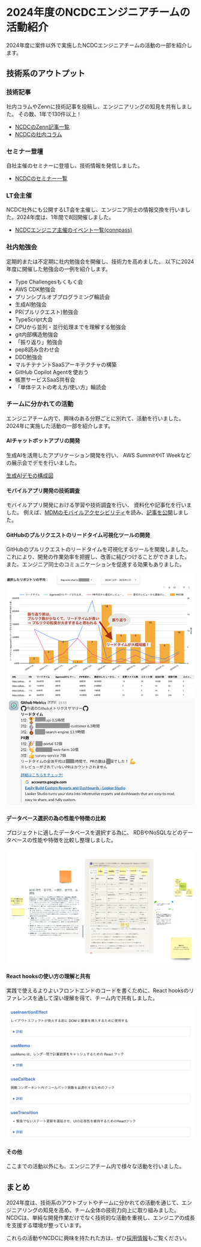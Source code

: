 # 2024年度のNCDCエンジニアチームの活動紹介

2024年度に案件以外で実施したNCDCエンジニアチームの活動の一部を紹介します。

## 技術系のアウトプット

### 技術記事

社内コラムやZennに技術記事を投稿し、エンジニアリングの知見を共有しました。
その数、1年で130件以上！

- [NCDCのZenn記事一覧](https://zenn.dev/p/ncdc)
- [NCDCの社内コラム](https://ncdc.co.jp/columns/)

### セミナー登壇

自社主催のセミナーに登壇し、技術情報を発信しました。

- [NCDCのセミナー一覧](https://ncdc.co.jp/seminar/)

### LT会主催

NCDC社外にも公開するLT会を主催し、エンジニア同士の情報交換を行いました。2024年度は、1年間で8回開催しました。

- [NCDCエンジニア主催のイベント一覧(connpass)](https://ncdc-dev.connpass.com)

### 社内勉強会

定期的または不定期に社内勉強会を開催し、技術力を高めました。
以下に2024年度に開催した勉強会の一例を紹介します。

- Type Challengesもくもく会
- AWS CDK勉強会
- プリンシプルオブプログラミング輪読会
- 生成AI勉強会
- PR(プルリクエスト)勉強会
- TypeScript大会
- CPUから並列・並行処理までを理解する勉強会
- git内部構造勉強会
- 「振り返り」勉強会
- pep8読み合わせ会
- DDD勉強会
- マルチテナントSaaSアーキテクチャの構築
- GitHub Copilot Agentを使おう
- 帳票サービスSaaS共有会
- 「単体テストの考え方/使い方」輪読会

### チームに分かれての活動

エンジニアチーム内で、興味のある分野ごとに別れて、活動を行いました。
2024年に実施した活動の一部を紹介します。

#### AIチャットボットアプリの開発

生成AIを活用したアプリケーション開発を行い、
AWS SummitやIT Weekなどの展示会でデモを行いました。

[生成AIデモの構成図](./images/genai-demo.png)

#### モバイルアプリ開発の技術調査

モバイルアプリ開発における学習や技術調査を行い、
資料化や記事化を行いました。
例えば、[MDMのモバイルアクセシビリティ](https://developer.mozilla.org/en-US/docs/Learn_web_development/Core/Accessibility/Mobile)を読み、[記事を公開](https://zenn.dev/ncdc/articles/71ea91f6523f8f)しました。

#### GitHubのプルリクエストのリードタイム可視化ツールの開発

GitHubのプルリクエストのリードタイムを可視化するツールを開発しました。
これにより、開発の作業効率を把握し、改善に結びつけることができました。
また、エンジニア同士のコミュニケーションを促進する効果もありました。

![振り返りツールのスクリーンショット](./images/metrics-image.png)
![SlackへGitHubメトリクスのサマリを通知](./images/metrics-slack.png)

#### データベース選択の為の性能や特徴の比較

プロジェクトに適したデータベースを選択する為に、
RDBやNoSQLなどのデータベースの性能や特徴を比較し整理しました。

![データベース選択の為の性能や特徴の比較](./images/db-comparison.png)

#### React hooksの使い方の理解と共有

実践で使えるよりよいフロントエンドのコードを書くために、React hooksのリファレンスを通して深い理解を得て、チーム内で共有しました。

![React hooksの使い方の理解と共有](./images/react-hooks.png)

#### その他

ここまでの活動以外にも、エンジニアチーム内で様々な活動を行いました。

## まとめ

2024年度は、技術系のアウトプットやチームに分かれての活動を通じて、エンジニアリングの知見を高め、チーム全体の技術力向上に取り組みました。
NCDCは、単純な開発作業だけでなく技術的な活動を重視し、エンジニアの成長を支援する環境が整っています。

これらの活動やNCDCに興味を持たれた方は、ぜひ[採用情報](https://ncdc.co.jp/recruit/)もご覧ください。
